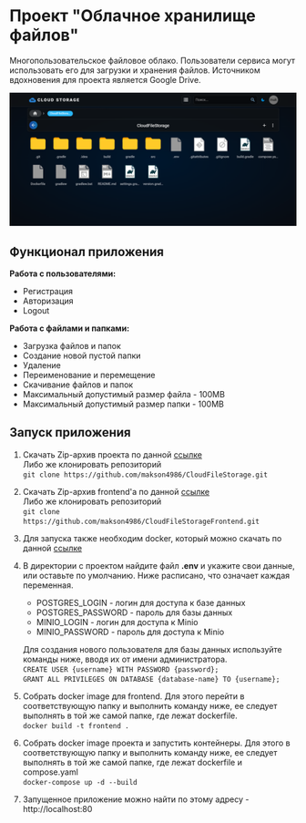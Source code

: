 # Проект "Облачное хранилище файлов"

Многопользовательское файловое облако. Пользователи сервиса могут использовать его для загрузки и хранения файлов. 
Источником вдохновения для проекта является Google Drive.

![example.png](images/example.png)

## Функционал приложения

**Работа с пользователями:**
* Регистрация
* Авторизация
* Logout

**Работа с файлами и папками:**
* Загрузка файлов и папок
* Создание новой пустой папки
* Удаление
* Переименование и перемещение
* Скачивание файлов и папок
* Максимальный допустимый размер файла - 100МВ
* Максимальный допустимый размер папки - 100МВ

## Запуск приложения

1. Скачать Zip-архив проекта по данной [ссылке](https://github.com/makson4986/CloudFileStorage/archive/refs/heads/master.zip)  
Либо же клонировать репозиторий  
`git clone https://github.com/makson4986/CloudFileStorage.git`
2. Скачать Zip-архив frontend'а по данной [ссылке](https://github.com/makson4986/CloudFileStorageFrontend/archive/refs/heads/master.zip)  
Либо же клонировать репозиторий  
`git clone https://github.com/makson4986/CloudFileStorageFrontend.git`
3. Для запуска также необходим docker, который можно скачать по данной [ссылке](https://docs.docker.com/get-started/get-docker/)
4. В директории с проектом найдите файл **.env** и укажите свои данные, или оставьте по умолчанию.
Ниже расписано, что означает каждая переменная.
   * POSTGRES_LOGIN - логин для доступа к базе данных
   * POSTGRES_PASSWORD - пароль для базы данных
   * MINIO_LOGIN - логин для доступа к Minio
   * MINIO_PASSWORD - пароль для доступа к Minio

   Для создания нового пользователя для базы данных используйте команды ниже, вводя их от имени администратора.  
   `CREATE USER {username} WITH PASSWORD {password};`  
   `GRANT ALL PRIVILEGES ON DATABASE {database-name} TO {username};`
5. Собрать docker image для frontend. Для этого перейти в соответствующую папку и выполнить команду ниже, ее следует выполнять в той же самой папке, где лежат dockerfile.  
`docker build -t frontend .`
6. Собрать docker image проекта и запустить контейнеры. Для этого в соответствующую папку и выполнить команду ниже, ее следует выполнять в той же самой папке, где лежат dockerfile и compose.yaml  
`docker-compose up -d --build`
7. Запущенное приложение можно найти по этому адресу - http://localhost:80